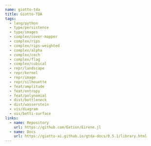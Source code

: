 ```yaml
---
name: giotto-tda
title: Giotto-TDA
tags:
  - lang/python
  - type/persistence
  - type/images
  - complex/cover-mapper
  - complex/rips
  - complex/rips-weighted
  - complex/alpha
  - complex/cech
  - complex/flag
  - complex/cubical
  - repr/landscape
  - repr/kernel
  - repr/image
  - repr/silhouette
  - feat/amplitude
  - feat/entropy
  - feat/polynomial
  - dist/bottleneck
  - dist/wasserstein
  - vis/diagram
  - vis/betti-surface
links:
  - name: Repository
    url: https://github.com/Eetion/Eirene.jl
  - name: Docs
    url: https://giotto-ai.github.io/gtda-docs/0.5.1/library.html
---
```

